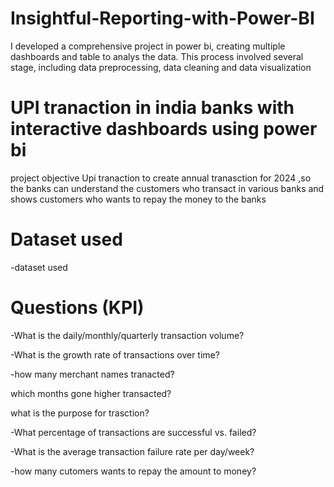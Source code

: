 # Insightful-Reporting-with-Power-BI

I developed a comprehensive project in power bi, creating multiple dashboards and table to analys the data. This process involved several stage, including data preprocessing, data cleaning and data visualization

# UPI tranaction in india banks with interactive dashboards using power bi
project objective
Upi tranaction to create annual tranasction for 2024 ,so the banks can understand the customers who transact in various banks and shows customers who wants to repay the money to the banks

# Dataset used
-dataset used

# Questions (KPI)
-What is the daily/monthly/quarterly transaction volume?

-What is the growth rate of transactions over time?

-how many merchant names tranacted?

which months gone higher transacted?

what is the purpose for trasction?

-What percentage of transactions are successful vs. failed?

-What is the average transaction failure rate per day/week?

-how many cutomers wants to repay the amount to money?
